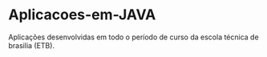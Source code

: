 # Aplicacoes-em-JAVA
Aplicações desenvolvidas em todo o período de curso da escola técnica de brasilia (ETB).

